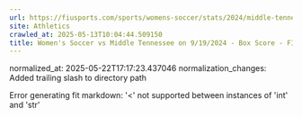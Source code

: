 ```yaml
---
url: https://fiusports.com/sports/womens-soccer/stats/2024/middle-tennessee/boxscore/12504/
site: Athletics
crawled_at: 2025-05-13T10:04:44.509150
title: Women's Soccer vs Middle Tennessee on 9/19/2024 - Box Score - FIU Athletics
---
```

normalized_at: 2025-05-22T17:17:23.437046
normalization_changes: Added trailing slash to directory path

Error generating fit markdown: '<' not supported between instances of 'int' and 'str'